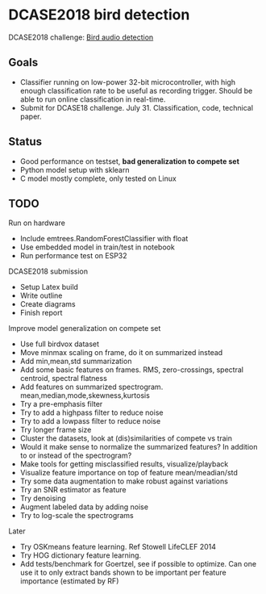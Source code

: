 # DCASE2018 bird detection

DCASE2018 challenge: [Bird audio detection](http://dcase.community/challenge2018/task-bird-audio-detection)

## Goals

* Classifier running on low-power 32-bit microcontroller,
with high enough classification rate to be useful as recording trigger.
Should be able to run online classification in real-time.
* Submit for DCASE18 challenge. July 31. Classification, code, technical paper. 

## Status

* Good performance on testset, **bad generalization to compete set**
* Python model setup with sklearn
* C model mostly complete, only tested on Linux

## TODO

Run on hardware

* Include emtrees.RandomForestClassifier with float
* Use embedded model in train/test in notebook
* Run performance test on ESP32

DCASE2018 submission

* Setup Latex build
* Write outline
* Create diagrams
* Finish report

Improve model generalization on compete set

* Use full birdvox dataset
* Move minmax scaling on frame, do it on summarized instead
* Add min,mean,std summarization
* Add some basic features on frames. RMS, zero-crossings, spectral centroid, spectral flatness
* Add features on summarized spectrogram. mean,median,mode,skewness,kurtosis
* Try a pre-emphasis filter
* Try to add a highpass filter to reduce noise
* Try to add a lowpass filter to reduce noise
* Try longer frame size
* Cluster the datasets, look at (dis)similarities of compete vs train
* Would it make sense to normalize the summarized features?
In addition to or instead of the spectrogram?
* Make tools for getting misclassified results, visualize/playback
* Visualize feature importance on top of feature mean/meadian/std
* Try some data augmentation to make robust against variations
* Try an SNR estimator as feature
* Try denoising
* Augment labeled data by adding noise
* Try to log-scale the spectrograms

Later

* Try OSKmeans feature learning. Ref Stowell LifeCLEF 2014
* Try HOG dictionary feature learning.
* Add tests/benchmark for Goertzel, see if possible to optimize.
Can one use it to only extract bands shown to be important per feature importance (estimated by RF)



